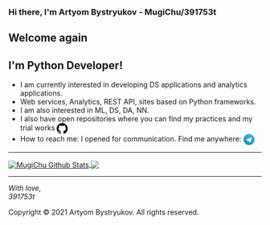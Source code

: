 ### Hi there, I'm Artyom Bystryukov - MugiChu/391753t
## Welcome again

## I'm Python Developer!

- I am currently interested in developing DS applications and analytics applications.
- Web services, Analytics, REST API, sites based on Python frameworks.
- I am also interested in ML, DS, DA, NN.
- I also have open repositories where you can find my practices and my trial works <a href="https://github.com/MugiChu?tab=repositories"><img align="center" alt="Repositories" width="22px" src="https://raw.githubusercontent.com/github/explore/78df643247d429f6cc873026c0622819ad797942/topics/github/github.png" /></a>
- How to reach me: I opened for communication. Find me anywhere: <a href="https://t.me/fourwordsallcaps"><img align="center" alt="Telegram" width="22px" src="https://raw.githubusercontent.com/github/explore/80688e429a7d4ef2fca1e82350fe8e3517d3494d/topics/telegram/telegram.png" /></a>


---

<a href="https://github.com/MugiChu">
  <img align="center" alt="MugiChu Github Stats"src="https://github-readme-stats.vercel.app/api?username=MugiChu&show_icons=true&theme=dark" />
</a>
<a href="https://github.com/MugiChu">
  <img align="center" src="https://github-readme-stats.vercel.app/api/top-langs/?username=MugiChu&langs_count=8&layout=compact&theme=tokio" />
</a>

---

<i>With love,<br>391753t</i>

Copyright © 2021 Artyom Bystryukov. All rights reserved.
